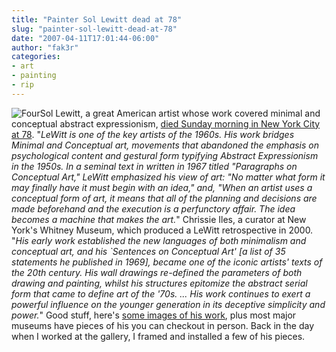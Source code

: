 ```yaml
---
title: "Painter Sol Lewitt dead at 78"
slug: "painter-sol-lewitt-dead-at-78"
date: "2007-04-11T17:01:44-06:00"
author: "fak3r"
categories:
- art
- painting
- rip
---
```


![Four](http://fak3r.com/wp-content/uploads/2007/04/lewitt_four.jpg)Sol Lewitt, a great American artist whose work covered minimal and conceptual abstract expressionism, [died Sunday morning in New York City at 78](http://www.courant.com/features/lifestyle/hc-sollewittobit.artapr09,0,5164051.story?coll=hc-big-headlines-breaking). "_LeWitt is one of the key artists of the 1960s. His work bridges Minimal and Conceptual art, movements that abandoned the emphasis on psychological content and gestural form typifying Abstract Expressionism in the 1950s. In a seminal text in written in 1967 titled "Paragraphs on Conceptual Art," LeWitt emphasized his view of art: "No matter what form it may finally have it must begin with an idea," and, "When an artist uses a conceptual form of art, it means that all of the planning and decisions are made beforehand and the execution is a perfunctory affair. The idea becomes a machine that makes the art._" Chrissie Iles, a curator at New York's Whitney Museum, which produced a LeWitt retrospective in 2000. "_His early work established the new languages of both minimalism and conceptual art, and his `Sentences on Conceptual Art' [a list of 35 statements he published in 1969], became one of the iconic artists' texts of the 20th century. His wall drawings re-defined the parameters of both drawing and painting, whilst his structures epitomize the abstract serial form that came to define art of the '70s. ... His work continues to exert a powerful influence on the younger generation in its deceptive simplicity and power._" Good stuff, here's [some images of his work](http://www.artnet.com/Artists/ArtistHomePage.aspx?artist_id=10484&page_tab=Artworks_for_sale), plus most major museums have pieces of his you can checkout in person. Back in the day when I worked at the gallery, I framed and installed a few of his pieces.
